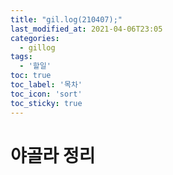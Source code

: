 ```yaml
---
title: "gil.log(210407);"
last_modified_at: 2021-04-06T23:05
categories: 
  - gillog
tags: 
  - '할일'
toc: true
toc_label: '목차'
toc_icon: 'sort'
toc_sticky: true
---
```

# 야골라 정리